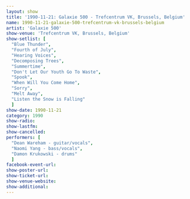 ```yaml
---
layout: show
title: '1990-11-21: Galaxie 500 - Trefcentrum VK, Brussels, Belgium'
name: 1990-11-21-galaxie-500-trefcentrum-vk-brussels-belgium
artist: 'Galaxie 500'
show-venue: 'Trefcentrum VK, Brussels, Belgium'
show-setlist: [
  "Blue Thunder",
  "Fourth of July",
  "Hearing Voices",
  "Decomposing Trees",
  "Summertime",
  "Don't Let Our Youth Go To Waste",
  "Spook",
  "When Will You Come Home",
  "Sorry",
  "Melt Away",
  "Listen the Snow is Falling"
  ]
show-date: 1990-11-21
category: 1990
show-radio: 
show-lastfm: 
show-cancelled: 
performers: [
  "Dean Wareham - guitar/vocals",
  "Naomi Yang - bass/vocals",
  "Damon Krukowski - drums"
  ]
facebook-event-url: 
show-poster-url: 
show-ticket-url: 
show-venue-website: 
show-additional: 
---
```


